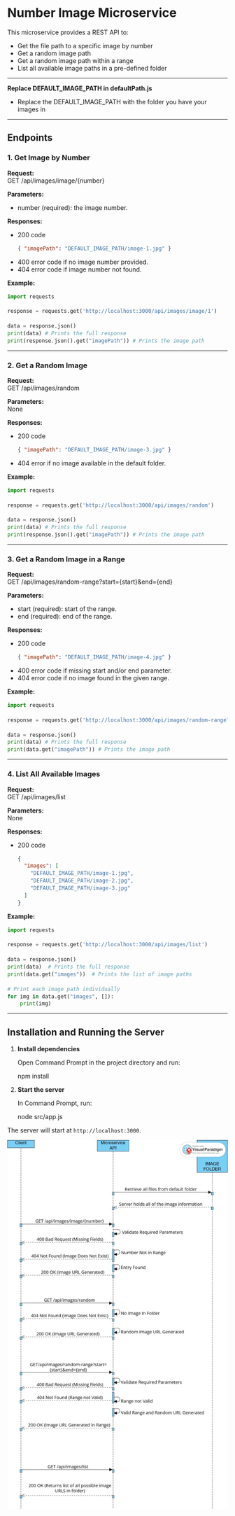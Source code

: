 # Number Image Microservice

This microservice provides a REST API to:
- Get the file path to a specific image by number
- Get a random image path
- Get a random image path within a range
- List all available image paths in a pre-defined folder

---

**Replace DEFAULT_IMAGE_PATH in defaultPath.js**

- Replace the DEFAULT_IMAGE_PATH with the folder you have your images in

---

## Endpoints


### 1. Get Image by Number

**Request:**  
GET /api/images/image/{number}  

**Parameters:**  
- number (required): the image number.

**Responses:**
- 200 code  
  ```json
  { "imagePath": "DEFAULT_IMAGE_PATH/image-1.jpg" }
  ```
- 400 error code if no image number provided.
- 404 error code if image number not found.

**Example:**
```python
import requests

response = requests.get('http://localhost:3000/api/images/image/1')

data = response.json()
print(data) # Prints the full response
print(response.json().get("imagePath")) # Prints the image path
```

---

### 2. Get a Random Image

**Request:**  
GET /api/images/random

**Parameters:**  
None

**Responses:**
- 200 code 
  ```json
  { "imagePath": "DEFAULT_IMAGE_PATH/image-3.jpg" }
  ```
- 404 error if no image available in the default folder.

**Example:**
```python
import requests

response = requests.get('http://localhost:3000/api/images/random')

data = response.json()
print(data) # Prints the full response
print(response.json().get("imagePath")) # Prints the image path
```

---

### 3. Get a Random Image in a Range

**Request:**  
GET /api/images/random-range?start={start}&end={end}

**Parameters:**  
- start (required): start of the range.
- end (required): end of the range.

**Responses:**
- 200 code  
  ```json
  { "imagePath": "DEFAULT_IMAGE_PATH/image-4.jpg" }
  ```
- 400 error code if missing start and/or end parameter.
- 404 error code if no image found in the given range.

**Example:**
```python
import requests

response = requests.get('http://localhost:3000/api/images/random-range?start=2&end=5')

data = response.json()
print(data) # Prints the full response
print(data.get("imagePath")) # Prints the image path
```

---

### 4. List All Available Images

**Request:**  
GET /api/images/list

**Parameters:**  
None

**Responses:**
- 200 code  
  ```json
  {
    "images": [
      "DEFAULT_IMAGE_PATH/image-1.jpg",
      "DEFAULT_IMAGE_PATH/image-2.jpg",
      "DEFAULT_IMAGE_PATH/image-3.jpg"
    ]
  }
  ```

**Example:**
```python
import requests

response = requests.get('http://localhost:3000/api/images/list')

data = response.json()
print(data)  # Prints the full response
print(data.get("images"))  # Prints the list of image paths

# Print each image path individually
for img in data.get("images", []):
    print(img)
```

---

## Installation and Running the Server

1. **Install dependencies**  

   Open Command Prompt in the project directory and run:

   npm install


2. **Start the server**  

   In Command Prompt, run:

   node src/app.js

The server will start at `http://localhost:3000`.

![UML Diagram](UML.jpg)
